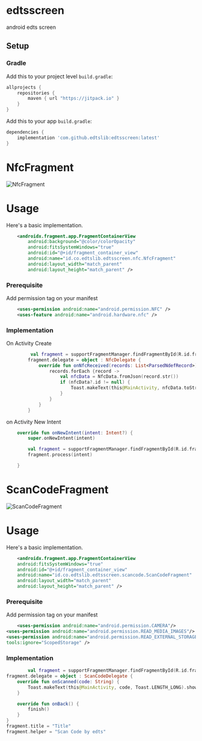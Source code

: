 # edtsscreen
android edts screen

## Setup
### Gradle

Add this to your project level `build.gradle`:
```groovy
allprojects {
    repositories {
        maven { url "https://jitpack.io" }
    }
}
```
Add this to your app `build.gradle`:
```groovy
dependencies {
    implementation 'com.github.edtslib:edtsscreen:latest'
}
```

# NfcFragment

![NfcFragment](https://i.ibb.co/rmB0DHv/Screenshot-2023-08-22-at-16-23-44.png)

# Usage

Here's a basic implementation.

```xml
    <androidx.fragment.app.FragmentContainerView
        android:background="@color/colorOpacity"
        android:fitsSystemWindows="true"
        android:id="@+id/fragment_container_view"
        android:name="id.co.edtslib.edtsscreen.nfc.NfcFragment"
        android:layout_width="match_parent"
        android:layout_height="match_parent" />
```
### Prerequisite

Add permission tag on your manifest

```xml
    <uses-permission android:name="android.permission.NFC" />
    <uses-feature android:name="android.hardware.nfc" />
```

### Implementation

On Activity Create

```kotlin
         val fragment = supportFragmentManager.findFragmentById(R.id.fragment_container_view) as NfcFragment
        fragment.delegate = object : NfcDelegate {
            override fun onNfcReceived(records: List<ParsedNdefRecord>) {
                records.forEach {record ->
                    val nfcData = NfcData.fromJson(record.str())
                    if (nfcData?.id != null) {
                        Toast.makeText(this@MainActivity, nfcData.toString(), Toast.LENGTH_SHORT).show()
                    }
                }
            }
        }

```

on Activity New Intent

```kotlin
    override fun onNewIntent(intent: Intent?) {
        super.onNewIntent(intent)

        val fragment = supportFragmentManager.findFragmentById(R.id.fragment_container_view) as NfcFragment
        fragment.process(intent)

    }
```

# ScanCodeFragment

![ScanCodeFragment](https://i.ibb.co/Y80SNJt/2023-07-26-10-44-46.jpg)

# Usage

Here's a basic implementation.

```xml
    <androidx.fragment.app.FragmentContainerView
    android:fitsSystemWindows="true"
    android:id="@+id/fragment_container_view"
    android:name="id.co.edtslib.edtsscreen.scancode.ScanCodeFragment"
    android:layout_width="match_parent"
    android:layout_height="match_parent" />
```
### Prerequisite

Add permission tag on your manifest

```xml
    <uses-permission android:name="android.permission.CAMERA"/>
<uses-permission android:name="android.permission.READ_MEDIA_IMAGES"/>
<uses-permission android:name="android.permission.READ_EXTERNAL_STORAGE"
tools:ignore="ScopedStorage" />
```

### Implementation

```kotlin
        val fragment = supportFragmentManager.findFragmentById(R.id.fragment_container_view) as ScanCodeFragment
fragment.delegate = object : ScanCodeDelegate {
    override fun onScanned(code: String) {
        Toast.makeText(this@MainActivity, code, Toast.LENGTH_LONG).show()
    }

    override fun onBack() {
        finish()
    }
}
fragment.title = "Title"
fragment.helper = "Scan Code by edts"

```